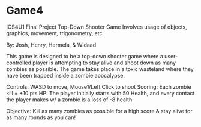 # Game4

ICS4U1 Final Project
Top-Down Shooter Game 
Involves usage of objects, graphics, movement, trigonometry, etc. 

By: Josh, Henry, Hermela, & Widaad   

This game is designed to be a top-down shooter game where a user-controlled player is attempting to stay alive and shoot down as many zombies as possible. The game takes place in a toxic wasteland where they have been trapped inside a zombie apocalypse. 

Controls: WASD to move, Mouse1/Left Click to shoot 
Scoring: Each zombie kill = +10 pts 
HP: The player initially starts with 50 Health, and every contact the player makes w/ a zombie is a loss of -8 health 

Objective: Kill as many zombies as possible for a high score & stay alive for as many rounds as you can! 

